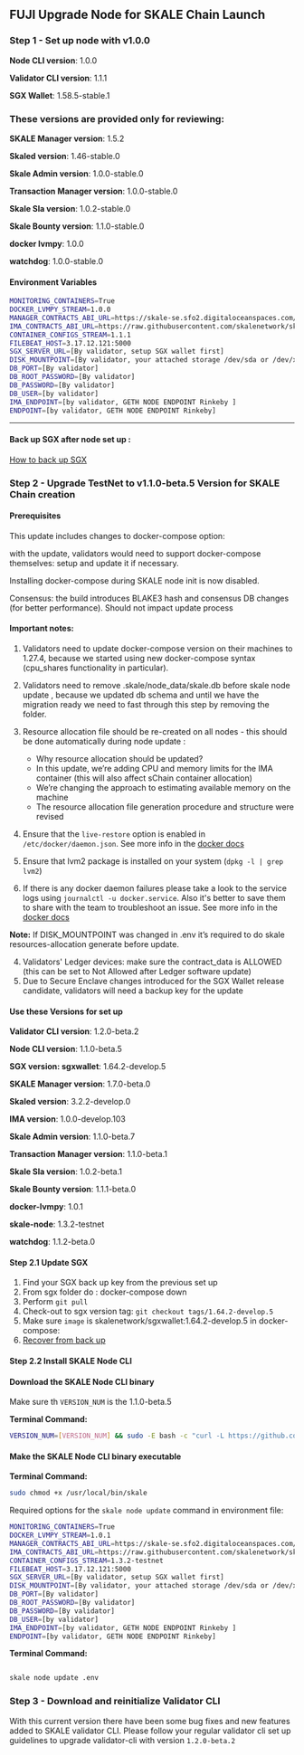 ## FUJI Upgrade Node for SKALE Chain Launch 

### Step 1 - Set up node with v1.0.0

**Node CLI version**: 1.0.0

**Validator CLI version**:  1.1.1

**SGX Wallet**: 1.58.5-stable.1

### These versions are provided only for reviewing:

**SKALE Manager version**: 1.5.2

**Skaled version**: 1.46-stable.0

**Skale Admin version**: 1.0.0-stable.0

**Transaction Manager version**: 1.0.0-stable.0

**Skale Sla version**: 1.0.2-stable.0

**Skale Bounty version**: 1.1.0-stable.0

**docker lvmpy**: 1.0.0

**watchdog**: 1.0.0-stable.0

#### Environment Variables

```bash
MONITORING_CONTAINERS=True
DOCKER_LVMPY_STREAM=1.0.0
MANAGER_CONTRACTS_ABI_URL=https://skale-se.sfo2.digitaloceanspaces.com/manager-abi-1.5.2.json
IMA_CONTRACTS_ABI_URL=https://raw.githubusercontent.com/skalenetwork/skale-network/master/releases/rinkeby/IMA/1.0.0-develop.38/abi.json
CONTAINER_CONFIGS_STREAM=1.1.1
FILEBEAT_HOST=3.17.12.121:5000
SGX_SERVER_URL=[By validator, setup SGX wallet first]
DISK_MOUNTPOINT=[By validator, your attached storage /dev/sda or /dev/xvdd (this is an example. You just need to use your 2TB block volume mount point)]
DB_PORT=[By validator]
DB_ROOT_PASSWORD=[By validator]
DB_PASSWORD=[By validator]
DB_USER=[by validator]
IMA_ENDPOINT=[by validator, GETH NODE ENDPOINT Rinkeby ]
ENDPOINT=[by validator, GETH NODE ENDPOINT Rinkeby]
```
---

#### Back up SGX after node set up :
 [How to back up SGX](https://skale.network/docs/documentation/sgxwallet/docs/backup-procedure)

### Step 2 - Upgrade TestNet to v1.1.0-beta.5 Version for SKALE Chain creation

#### Prerequisites

This update includes changes to docker-compose option:

with the update, validators would need to support docker-compose themselves: setup and update it if necessary. 

Installing docker-compose during SKALE node init is now disabled.

Consensus: the build introduces BLAKE3 hash and consensus DB changes (for better performance). Should not impact update process

#### Important notes:

1.  Validators need to update docker-compose version on their machines to 1.27.4, because we started using new docker-compose syntax (cpu_shares functionality in particular).

2.  Validators need to remove .skale/node_data/skale.db before skale node update , because we updated db schema and until we have the migration ready we need to fast through this step by removing the folder.

3.  Resource allocation file should be re-created on all nodes - this should be done automatically during node update :
    -   Why resource allocation should be updated?
      -   In this update, we’re adding CPU and memory limits for the IMA container (this will also affect sChain container allocation)
      -   We’re changing the approach to estimating available memory on the machine
      -   The resource allocation file generation procedure and structure were revised

4.  Ensure that the `live-restore` option is enabled in `/etc/docker/daemon.json`. 
See more info in the [docker docs](https://docs.docker.com/config/containers/live-restore/)

5.  Ensure that lvm2 package is installed on your system (`dpkg -l | grep lvm2`)

6.  If there is any docker daemon failures please take a look to the service logs using `journalctl -u docker.service`. Also it's better to save them to share with the team to troubleshoot an issue. See more info in the [docker docs]('https://docs.docker.com/config/daemon/')

**Note:** If DISK_MOUNTPOINT was changed in .env it’s required to do skale resources-allocation generate before update.

4.  Validators' Ledger devices: make sure the contract_data is ALLOWED (this can be set to Not Allowed after Ledger software update)
5.  Due to Secure Enclave changes introduced for the SGX Wallet release candidate, validators will need a backup key for the update

#### Use these Versions for set up

**Validator CLI version**: 1.2.0-beta.2

**Node CLI version**: 1.1.0-beta.5

**SGX version: sgxwallet**: 1.64.2-develop.5

**SKALE Manager version**: 1.7.0-beta.0

**Skaled version**: 3.2.2-develop.0

**IMA version**: 1.0.0-develop.103

**Skale Admin version**: 1.1.0-beta.7

**Transaction Manager version**: 1.1.0-beta.1

**Skale Sla version**: 1.0.2-beta.1

**Skale Bounty version**: 1.1.1-beta.0

**docker-lvmpy**: 1.0.1

**skale-node**: 1.3.2-testnet

**watchdog**: 1.1.2-beta.0 

#### Step 2.1 Update SGX

1.  Find your SGX back up key from the previous set up
2.  From sgx folder do : docker-compose down 
3.  Perform `git pull`
4.  Check-out to sgx version tag: `git checkout tags/1.64.2-develop.5`
5.  Make sure `image` is skalenetwork/sgxwallet:1.64.2-develop.5 in docker-compose:
6.  [Recover from back up](https://skale.network/docs/documentation/sgxwallet/docs/backup-procedure)
 
#### Step 2.2 Install SKALE Node CLI

#### Download the SKALE Node CLI binary

Make sure th `VERSION_NUM` is the 1.1.0-beta.5

**Terminal Command:**

```bash
VERSION_NUM=[VERSION_NUM] && sudo -E bash -c "curl -L https://github.com/skalenetwork/skale-node-cli/releases/download/$VERSION_NUM/skale-$VERSION_NUM-`uname -s`-`uname -m` >  /usr/local/bin/skale"

```

#### Make the SKALE Node CLI binary executable

**Terminal Command:**

```bash
sudo chmod +x /usr/local/bin/skale

```

Required options for the `skale node update` command in environment file:

```bash
MONITORING_CONTAINERS=True
DOCKER_LVMPY_STREAM=1.0.1
MANAGER_CONTRACTS_ABI_URL=https://skale-se.sfo2.digitaloceanspaces.com/skale-manager-upgrade-skale-chains.json
IMA_CONTRACTS_ABI_URL=https://raw.githubusercontent.com/skalenetwork/skale-network/master/releases/rinkeby/IMA/1.0.0-develop.38/abi.json
CONTAINER_CONFIGS_STREAM=1.3.2-testnet
FILEBEAT_HOST=3.17.12.121:5000
SGX_SERVER_URL=[By validator, setup SGX wallet first]
DISK_MOUNTPOINT=[By validator, your attached storage /dev/sda or /dev/xvdd (this is an example. You just need to use your 2TB block volume mount point)]
DB_PORT=[By validator]
DB_ROOT_PASSWORD=[By validator]
DB_PASSWORD=[By validator]
DB_USER=[by validator]
IMA_ENDPOINT=[by validator, GETH NODE ENDPOINT Rinkeby ]
ENDPOINT=[by validator, GETH NODE ENDPOINT Rinkeby]
```

**Terminal Command:**

```bash

skale node update .env

```

### Step 3 - Download and reinitialize Validator CLI

With this current version there have been some bug fixes and new features added to SKALE validator CLI. 
Please follow your regular validator cli set up guidelines to upgrade validator-cli with version `1.2.0-beta.2`
